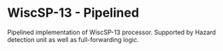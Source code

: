 # WiscSP-13 - Pipelined
Pipelined implementation of WiscSP-13 processor. Supported by Hazard detection unit as well as full-forwarding logic.
